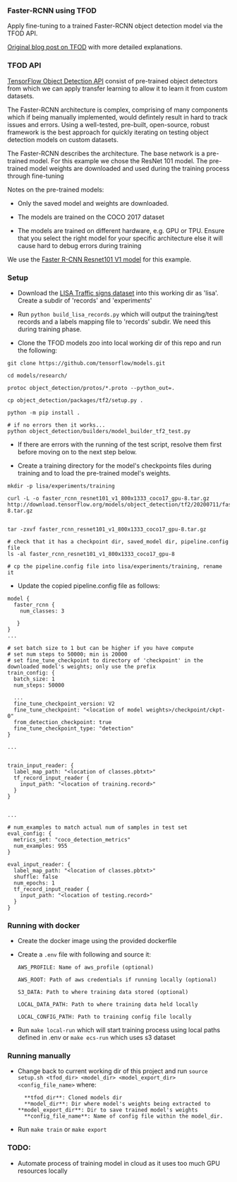 ### Faster-RCNN using TFOD

[LISA Traffic signs dataset]: http://cvrr.ucsd.edu/LISA/lisa-traffic-sign-dataset.html

[TensorFlow Object Detection API]: https://github.com/tensorflow/models/tree/master/research/object_detection

[TF2 Model Zoo]: https://github.com/tensorflow/models/blob/master/research/object_detection/g3doc/tf2_detection_zoo.md 

[TFOD setup using TF 2]: https://github.com/tensorflow/models/blob/master/research/object_detection/g3doc/tf2.md

[Faster R-CNN Resnet101 V1 model]: http://download.tensorflow.org/models/object_detection/tf2/20200711/faster_rcnn_resnet101_v1_800x1333_coco17_gpu-8.tar.gz


[Original blog post on TFOD]: https://cheeyeo.uk/machine-learning/deep-learning/computer-vision/tensorflow/2021/11/03/using-tensorflow-object-detection-api/


Apply fine-tuning to a trained Faster-RCNN object detection model via the TFOD API.

[Original blog post on TFOD] with more detailed explanations.


### TFOD API

[TensorFlow Object Detection API] consist of pre-trained object detectors from which we can apply transfer learning to allow it to learn it from custom datasets.

The Faster-RCNN architecture is complex, comprising of many components which if being manually implemented, would defintely result in hard to track issues and errors. Using a well-tested, pre-built, open-source, robust framework is the best approach for quickly iterating on testing object detection models on custom datasets.

The Faster-RCNN describes the architecture. The base network is a pre-trained model. For this example we chose the ResNet 101 model. The pre-trained model weights are downloaded and used during the training process through fine-tuning

Notes on the pre-trained models:

* Only the saved model and weights are downloaded.

* The models are trained on the COCO 2017 dataset

* The models are trained on different hardware, e.g. GPU or TPU. Ensure that you select the right model for your specific architecture else it will cause hard to debug errors during training

We use the [Faster R-CNN Resnet101 V1 model] for this example.


### Setup

* Download the [LISA Traffic signs dataset] into this working dir as 'lisa'. Create a subdir of 'records' and 'experiments'

* Run `python build_lisa_records.py` which will output the training/test records and a labels mapping file to 'records' subdir. We need this during training phase.

* Clone the TFOD models zoo into local working dir of this repo and run the following:

```
git clone https://github.com/tensorflow/models.git

cd models/research/

protoc object_detection/protos/*.proto --python_out=.

cp object_detection/packages/tf2/setup.py .

python -m pip install .

# if no errors then it works...
python object_detection/builders/model_builder_tf2_test.py
```

* If there are errors with the running of the test script, resolve them first before moving on to the next step below.

* Create a training directory for the model's checkpoints files during training and to load the pre-trained model's weights. 

```
mkdir -p lisa/experiments/training

curl -L -o faster_rcnn_resnet101_v1_800x1333_coco17_gpu-8.tar.gz http://download.tensorflow.org/models/object_detection/tf2/20200711/faster_rcnn_resnet101_v1_800x1333_coco17_gpu-8.tar.gz


tar -zxvf faster_rcnn_resnet101_v1_800x1333_coco17_gpu-8.tar.gz

# check that it has a checkpoint dir, saved_model dir, pipeline.config file
ls -al faster_rcnn_resnet101_v1_800x1333_coco17_gpu-8

# cp the pipeline.config file into lisa/experiments/training, rename it
```

* Update the copied pipeline.config file as follows:
```
model {
  faster_rcnn {
    num_classes: 3

   }
}
...

# set batch size to 1 but can be higher if you have compute
# set num steps to 50000; min is 20000
# set fine_tune_checkpoint to directory of 'checkpoint' in the downloaded model's weights; only use the prefix
train_config: {
  batch_size: 1
  num_steps: 50000

  ...
  fine_tune_checkpoint_version: V2
  fine_tune_checkpoint: "<location of model weights>/checkpoint/ckpt-0"
  from_detection_checkpoint: true
  fine_tune_checkpoint_type: "detection"
}

...


train_input_reader: {
  label_map_path: "<location of classes.pbtxt>"
  tf_record_input_reader {
    input_path: "<location of training.record>"
  }
}


...

# num_examples to match actual num of samples in test set
eval_config: {
  metrics_set: "coco_detection_metrics"
  num_examples: 955
}

eval_input_reader: {
  label_map_path: "<location of classes.pbtxt>"
  shuffle: false
  num_epochs: 1
  tf_record_input_reader {
    input_path: "<location of testing.record>"
  }
}

```

### Running with docker

* Create the docker image using the provided dockerfile

* Create a `.env` file with following and source it:

  ```
  AWS_PROFILE: Name of aws_profile (optional)

  AWS_ROOT: Path of aws credentials if running locally (optional)
  
  S3_DATA: Path to where training data stored (optional)
  
  LOCAL_DATA_PATH: Path to where training data held locally
  
  LOCAL_CONFIG_PATH: Path to training config file locally
  ```

* Run `make local-run` which will start training process using local paths defined in .env or `make ecs-run` which uses s3 dataset


### Running manually

* Change back to current working dir of this project and run `source setup.sh <tfod_dir> <model_dir> <model_export_dir> <config_file_name>` where:
  ```
	**tfod_dir**: Cloned models dir
	**model_dir**: Dir where model's weights being extracted to
  **model_export_dir**: Dir to save trained model's weights
	**config_file_name**: Name of config file within the model_dir.
  ```

* Run `make train` or `make export`


### TODO:

* Automate process of training model in cloud as it uses too much GPU resources locally
